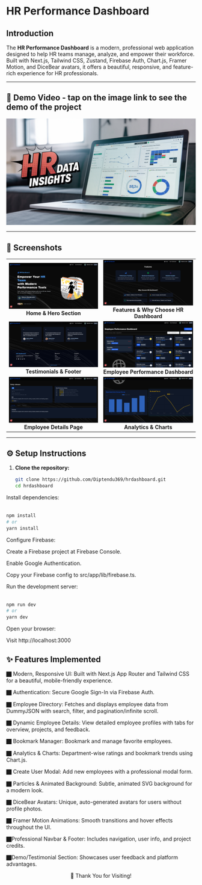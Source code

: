 # HR Performance Dashboard

## Introduction

The **HR Performance Dashboard** is a modern, professional web application designed to help HR teams manage, analyze, and empower their workforce. Built with Next.js, Tailwind CSS, Zustand, Firebase Auth, Chart.js, Framer Motion, and DiceBear avatars, it offers a beautiful, responsive, and feature-rich experience for HR professionals.

---

## 🎥 Demo Video - tap on the image link to see the demo of the project


<div align="center">
  <a href="https://youtu.be/v9t57R1fwmw" target="_blank">
    <img src="https://github.com/Diptendu369/hrdashboard/blob/main/public/Streamline_HR_With_Our_Dashboard_250c2a35-0822-41b3-bfe1-45ee8ec8e0a7.jpg" alt="Watch the demo" width="600"/>
  </a>
</div>


---

## 📸 Screenshots

<table>
  <tr>
    <td align="center">
      <img src="https://github.com/Diptendu369/hrdashboard/blob/main/public/Screenshot%202025-05-27%20224723.png" alt="Home & Hero Section" width="100%"/><br/>
      <b>Home & Hero Section</b>
    </td>
    <td align="center">
      <img src="https://github.com/Diptendu369/hrdashboard/blob/main/public/Screenshot%202025-05-27%20224747.png" alt="Features Section" width="100%"/><br/>
      <b>Features & Why Choose HR Dashboard</b>
    </td>
  </tr>
  <tr>
    <td align="center">
      <img src="https://github.com/Diptendu369/hrdashboard/blob/main/public/Screenshot%202025-05-27%20224807.png" alt="Testimonials & Footer" width="100%"/><br/>
      <b>Testimonials & Footer</b>
    </td>
    <td align="center">
      <img src="https://github.com/Diptendu369/hrdashboard/blob/main/public/Screenshot%202025-05-27%20224840.png" alt="Employee Performance Dashboard" width="100%"/><br/>
      <b>Employee Performance Dashboard</b>
    </td>
  </tr>
  <tr>
    <td align="center">
      <img src="https://github.com/Diptendu369/hrdashboard/blob/main/public/Screenshot%202025-05-28%20020923.png" alt="Employee Details Page" width="100%"/><br/>
      <b>Employee Details Page</b>
    </td>
    <td align="center">
      <img src="https://github.com/Diptendu369/hrdashboard/blob/main/public/Screenshot%202025-05-27%20225529.png" alt="Analytics & Charts" width="100%"/><br/>
      <b>Analytics & Charts</b>
    </td>
  </tr>
</table>



---

## ⚙️ Setup Instructions

1. **Clone the repository:**
   ```bash
   git clone https://github.com/Diptendu369/hrdashboard.git
   cd hrdashboard
Install dependencies:

```bash

npm install
# or
yarn install
```
Configure Firebase:

Create a Firebase project at Firebase Console.

Enable Google Authentication.

Copy your Firebase config to src/app/lib/firebase.ts.

Run the development server:

```bash

npm run dev
# or
yarn dev
```
Open your browser:

Visit http://localhost:3000

## ✨ Features Implemented

🏿 Modern, Responsive UI: Built with Next.js App Router and Tailwind CSS for a beautiful, mobile-friendly experience.

🏿 Authentication: Secure Google Sign-In via Firebase Auth.

🏿 Employee Directory: Fetches and displays employee data from DummyJSON with search, filter, and pagination/infinite scroll.

🏿 Dynamic Employee Details: View detailed employee profiles with tabs for overview, projects, and feedback.

🏿 Bookmark Manager: Bookmark and manage favorite employees.

🏿 Analytics & Charts: Department-wise ratings and bookmark trends using Chart.js.

🏿 Create User Modal: Add new employees with a professional modal form.

🏿 Particles & Animated Background: Subtle, animated SVG background for a modern look.

🏿 DiceBear Avatars: Unique, auto-generated avatars for users without profile photos.

🏿 Framer Motion Animations: Smooth transitions and hover effects throughout the UI.

🏿Professional Navbar & Footer: Includes navigation, user info, and project credits.

🏿Demo/Testimonial Section: Showcases user feedback and platform advantages.

<div align="center">
🙏 Thank You for Visiting!
</div>
